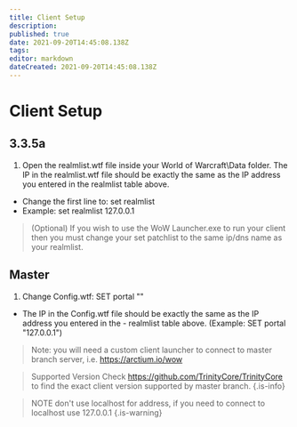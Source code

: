```yaml
---
title: Client Setup
description: 
published: true
date: 2021-09-20T14:45:08.138Z
tags: 
editor: markdown
dateCreated: 2021-09-20T14:45:08.138Z
---
```


# Client Setup
## 3.3.5a
1. Open the realmlist.wtf file inside your World of Warcraft\Data folder. The IP in the realmlist.wtf file should be exactly the same as the IP address you entered in the realmlist table above.
- Change the first line to: set realmlist <IP address used in realmlist table>
- Example: set realmlist 127.0.0.1
> (Optional) If you wish to use the WoW Launcher.exe to run your client then you must change your set patchlist to the same ip/dns name as your realmlist.

## Master
1. Change Config.wtf: SET portal "<IP address used in realmlist table>"
- The IP in the Config.wtf file should be exactly the same as the IP address you entered in the - realmlist table above. (Example: SET portal "127.0.0.1")
> Note: you will need a custom client launcher to connect to master branch server, i.e. https://arctium.io/wow

> Supported Version
Check https://github.com/TrinityCore/TrinityCore to find the exact client version supported by master branch.
{.is-info}

> NOTE don't use localhost for address, if you need to connect to localhost use 127.0.0.1
{.is-warning}
